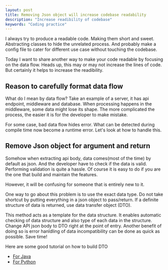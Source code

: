 ```yaml
---
layout: post
title: Removing Json object will increase codebase readability
description: "Increase readibility of codebase"
keywords: "Coding practice"
---
```


I always try to produce a readable code. Making them short and sweet. Abstracting classes to hide the unrelated process. And probably make a config file to cater for different use case without touching the codebase.

Today I want to share another way to make your code readable by focusing on the data flow. Heads up, this may or may not increase the lines of code. But certainly it helps to increase the readibility.

## Reason to carefully format data flow

What do I mean by data flow? Take an example of a server, it has api endpoint, middleware and database. When processing happens in the middleware, some data might lose its shape. The more complicated the process, the easier it is for the developer to make mistake. 

For some case, bad data flow hides error. What can be detected during compile time now become a runtime error. Let's look at how to handle this.

## Remove Json object for argument and return 

Somehow when extracting api body, data comes(most of the time) by default as json. And the developer have to check if the data is valid. Performing validation is quite a hassle. Of course it is easy to do if you are the one that build and maintain the features.

However, it will be confusing for someone that is entirely new to it.

One way to go about this problem is to use the exact data type. Do not take shortcut by putting everything in a json object to pass/return. If a definite structure of data is returned, use data transfer object (DTO). 

This method acts as a template for the data structure. It enables automatic checking of data structure and also type of each data in the structure. Change API json body to DTO right at the point of entry. Another benefit of doing so is error hanldling of data incompatibility can be done as quick as possible. Save time!

Here are some good tutorial on how to build DTO
- [For Java](https://www.javaguides.net/2018/08/data-transfer-object-design-pattern-in-java.html)
- [For Python](https://pynative.com/python-convert-json-data-into-custom-python-object/)

